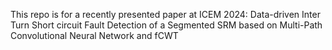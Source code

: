 This repo is for a recently presented paper at ICEM 2024: Data-driven Inter Turn Short circuit Fault Detection of a Segmented SRM based on Multi-Path Convolutional Neural Network and fCWT
